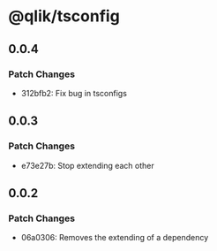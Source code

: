 # @qlik/tsconfig

## 0.0.4

### Patch Changes

- 312bfb2: Fix bug in tsconfigs

## 0.0.3

### Patch Changes

- e73e27b: Stop extending each other

## 0.0.2

### Patch Changes

- 06a0306: Removes the extending of a dependency
